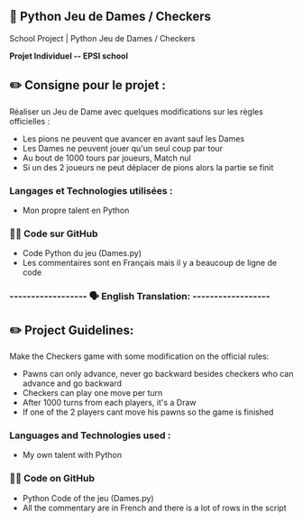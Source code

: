 ## 📄 Python Jeu de Dames / Checkers 
School Project | Python Jeu de Dames / Checkers 

**Projet Individuel -- EPSI school**

## ✏️ Consigne pour le projet :

Réaliser un Jeu de Dame avec quelques modifications sur les règles officielles :
  * Les pions ne peuvent que avancer en avant sauf les Dames
  * Les Dames ne peuvent jouer qu'un seul coup par tour
  * Au bout de 1000 tours par joueurs, Match nul
  * Si un des 2 joueurs ne peut déplacer de pions alors la partie se finit 

### Langages et Technologies utilisées :

* Mon propre talent en Python

### 👨‍💻 Code sur GitHub

  * Code Python du jeu (Dames.py)
  * Les commentaires sont en Français mais il y a beaucoup de ligne de code
  


### ------------------ 🗣️󠁧󠁢󠁥󠁮󠁧󠁿 English Translation: ------------------ 
  
## ✏️ Project Guidelines:

Make the Checkers game with some modification on the official rules:
  * Pawns can only advance, never go backward besides checkers who can advance and go backward
  * Checkers can play one move per turn
  * After 1000 turns from each players, it's a Draw
  * If one of the 2 players cant move his pawns so the game is finished 

### Languages and Technologies used :

* My own talent with Python

### 👨‍💻 Code on GitHub

  * Python Code  of the jeu (Dames.py)
  * All the commentary are in French and there is a lot of rows in the script
